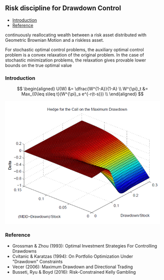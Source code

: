 #

## Risk discipline for Drawdown Control

- [Introduction](#introduction)
- [Reference](#ref)


continuously reallocating wealth between a risk asset distributed with Geometric Brownian Motion and a riskless asset.

For stochastic optimal control problems, the auxiliary optimal control problem is a convex relaxation of the original problem. In the case of stochastic minimization problems, the relaxation gives provable lower bounds on the true optimal value

### Introduction <a name="introduction"></a>

$$
\begin{aligned}
U(W) &= \dfrac{W^{1-A}}{1-A} \\ 
W^{\pi}_t &= Max_{0\leq s\leq t}(W^{\pi}_s e^{-r(t-s)}) \\
\end{aligned}
$$

![Gaussian](https://raw.githubusercontent.com/SkyBlueRW/SkyBlueRW.github.io/main/_posts/asset/mdd_call_delta.png)

### Reference <a name="ref"></a>
- Grossman & Zhou (1993): Optimal Investment Strategies For Controlling Drawdowns
- Cvitanic & Karatzas (1994): On Portfolio Optimization Under "Drawdown" Constraints
- Vecer (2006): Maximum Drawdown and Directional Trading
- Busseti, Ryu & Boyd (2016): Risk-Constrained Kelly Gambling

